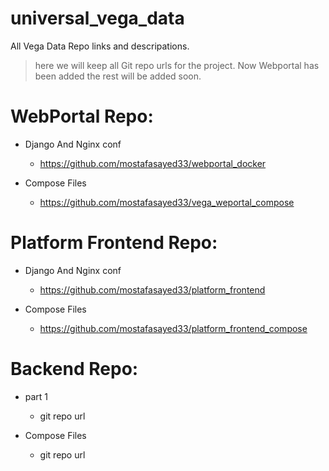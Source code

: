 # universal_vega_data
All Vega Data Repo links and descripations.

> here we will keep all Git repo urls for the project.
> Now Webportal has been added the rest will be added soon.


# WebPortal Repo:

  - Django And Nginx conf
    - https://github.com/mostafasayed33/webportal_docker

  - Compose Files
    - https://github.com/mostafasayed33/vega_weportal_compose



# Platform Frontend Repo:

  - Django And Nginx conf
    - https://github.com/mostafasayed33/platform_frontend

  - Compose Files
    - https://github.com/mostafasayed33/platform_frontend_compose




# Backend Repo:

  - part 1
    - git repo url

  - Compose Files
    - git repo url




